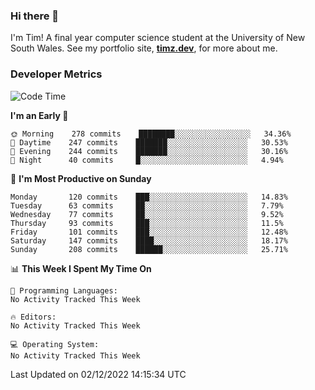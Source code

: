 ### Hi there 👋

I'm Tim! A final year computer science student at the University of New South
Wales. See my portfolio site, <strong><a href="https://timz.dev">timz.dev</a></strong>,
for more about me.

### Developer Metrics

<!-- [![Top Languages](https://github-readme-stats.vercel.app/api/wakatime?username=Tymotex&langs_count=5&custom_title=Top%205%20Languages&hide=Other&theme=material-palenight)](https://github.com/anuraghazra/github-readme-stats) -->

<!--START_SECTION:waka-->
![Code Time](http://img.shields.io/badge/Code%20Time-1%2C114%20hrs%2051%20mins-blue)

**I'm an Early 🐤** 

```text
🌞 Morning    278 commits    ████████░░░░░░░░░░░░░░░░░   34.36% 
🌆 Daytime    247 commits    ███████░░░░░░░░░░░░░░░░░░   30.53% 
🌃 Evening    244 commits    ███████░░░░░░░░░░░░░░░░░░   30.16% 
🌙 Night      40 commits     █░░░░░░░░░░░░░░░░░░░░░░░░   4.94%

```
📅 **I'm Most Productive on Sunday** 

```text
Monday       120 commits    ███░░░░░░░░░░░░░░░░░░░░░░   14.83% 
Tuesday      63 commits     ██░░░░░░░░░░░░░░░░░░░░░░░   7.79% 
Wednesday    77 commits     ██░░░░░░░░░░░░░░░░░░░░░░░   9.52% 
Thursday     93 commits     ███░░░░░░░░░░░░░░░░░░░░░░   11.5% 
Friday       101 commits    ███░░░░░░░░░░░░░░░░░░░░░░   12.48% 
Saturday     147 commits    ████░░░░░░░░░░░░░░░░░░░░░   18.17% 
Sunday       208 commits    ██████░░░░░░░░░░░░░░░░░░░   25.71%

```


📊 **This Week I Spent My Time On** 

```text
💬 Programming Languages: 
No Activity Tracked This Week

🔥 Editors: 
No Activity Tracked This Week

💻 Operating System: 
No Activity Tracked This Week

```


 Last Updated on 02/12/2022 14:15:34 UTC
<!--END_SECTION:waka-->

<!-- [![Tymotex's GitHub stats](https://github-readme-stats.vercel.app/api?username=Tymotex)](https://github.com/anuraghazra/github-readme-stats) -->

